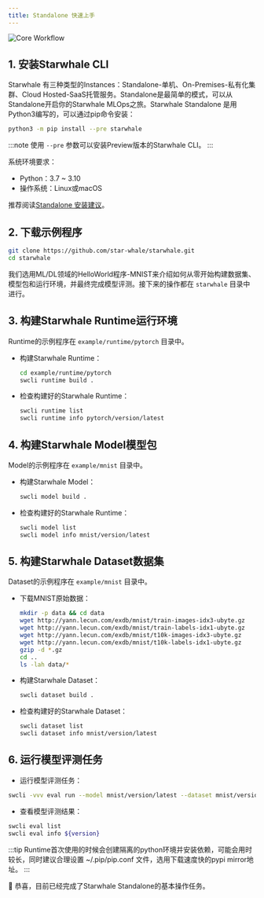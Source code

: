 ```yaml
---
title: Standalone 快速上手
---
```


![Core Workflow](../img/standalone-core-workflow.gif)

## 1. 安装Starwhale CLI

Starwhale 有三种类型的Instances：Standalone-单机、On-Premises-私有化集群、Cloud Hosted-SaaS托管服务。Standalone是最简单的模式，可以从Standalone开启你的Starwhale MLOps之旅。Starwhale Standalone 是用Python3编写的，可以通过pip命令安装：

```bash
python3 -m pip install --pre starwhale
```

:::note
使用 `--pre` 参数可以安装Preview版本的Starwhale CLI。
:::

系统环境要求：

- Python：3.7 ~ 3.10
- 操作系统：Linux或macOS

推荐阅读[Standalone 安装建议](../guides/install/standalone.md)。

## 2. 下载示例程序

```bash
git clone https://github.com/star-whale/starwhale.git
cd starwhale
```

我们选用ML/DL领域的HelloWorld程序-MNIST来介绍如何从零开始构建数据集、模型包和运行环境，并最终完成模型评测。接下来的操作都在 `starwhale` 目录中进行。

## 3. 构建Starwhale Runtime运行环境

Runtime的示例程序在 `example/runtime/pytorch` 目录中。

- 构建Starwhale Runtime：

  ```bash
  cd example/runtime/pytorch
  swcli runtime build .
  ```

- 检查构建好的Starwhale Runtime：

  ```bash
  swcli runtime list
  swcli runtime info pytorch/version/latest
  ```

## 4. 构建Starwhale Model模型包

Model的示例程序在 `example/mnist` 目录中。

- 构建Starwhale Model：

  ```bash
  swcli model build .
  ```

- 检查构建好的Starwhale Runtime：

  ```bash
  swcli model list
  swcli model info mnist/version/latest
  ```

## 5. 构建Starwhale Dataset数据集

Dataset的示例程序在 `example/mnist` 目录中。

- 下载MNIST原始数据：

  ```bash
  mkdir -p data && cd data
  wget http://yann.lecun.com/exdb/mnist/train-images-idx3-ubyte.gz
  wget http://yann.lecun.com/exdb/mnist/train-labels-idx1-ubyte.gz
  wget http://yann.lecun.com/exdb/mnist/t10k-images-idx3-ubyte.gz
  wget http://yann.lecun.com/exdb/mnist/t10k-labels-idx1-ubyte.gz
  gzip -d *.gz
  cd ..
  ls -lah data/*
  ```

- 构建Starwhale Dataset：

  ```bash
  swcli dataset build .
  ```

- 检查构建好的Starwhale Dataset：

  ```bash
  swcli dataset list
  swcli dataset info mnist/version/latest
  ```

## 6. 运行模型评测任务

- 运行模型评测任务：

 ```bash
 swcli -vvv eval run --model mnist/version/latest --dataset mnist/version/latest --runtime pytorch/version/latest
 ```

- 查看模型评测结果：

 ```bash
 swcli eval list
 swcli eval info ${version}
 ```

:::tip
Runtime首次使用的时候会创建隔离的python环境并安装依赖，可能会用时较长，同时建议合理设置 ~/.pip/pip.conf 文件，选用下载速度快的pypi mirror地址。
:::

👏 恭喜，目前已经完成了Starwhale Standalone的基本操作任务。
